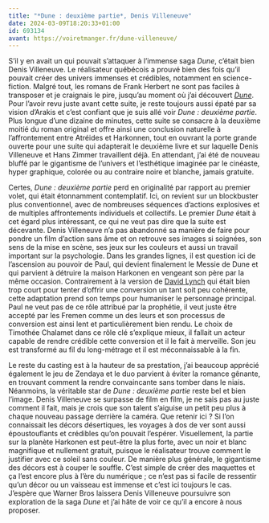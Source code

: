 ```yaml
---
title: "*Dune : deuxième partie*, Denis Villeneuve"
date: 2024-03-09T18:20:33+01:00
id: 693134 
avant: https://voiretmanger.fr/dune-villeneuve/
---
```


S’il y en avait un qui pouvait s’attaquer à l’immense saga *Dune*, c’était bien Denis Villeneuve. Le réalisateur québécois a prouvé bien des fois qu’il pouvait créer des univers immenses et crédibles, notamment en science-fiction. Malgré tout, les romans de Frank Herbert ne sont pas faciles à transposer et je craignais le pire, jusqu’au moment où j’ai découvert [*Dune*](https://voiretmanger.fr/dune-villeneuve/). Pour l’avoir revu juste avant cette suite, je reste toujours aussi épaté par sa vision d’Arakis et c’est confiant que je suis allé voir *Dune : deuxième partie*. Plus longue d’une dizaine de minutes, cette suite se consacre à la deuxième moitié du roman original et offre ainsi une conclusion naturelle à l’affrontement entre Atréides et Harkonnen, tout en ouvrant la porte grande ouverte pour une suite qui adapterait le deuxième livre et sur laquelle Denis Villeneuve et Hans Zimmer travaillent déjà. En attendant, j’ai été de nouveau bluffé par le gigantisme de l’univers et l’esthétique imaginée par le cinéaste, hyper graphique, colorée ou au contraire noire et blanche, jamais gratuite.

Certes, *Dune : deuxième partie* perd en originalité par rapport au premier volet, qui était étonnamment contemplatif. Ici, on revient sur un blockbuster plus conventionnel, avec de nombreuses séquences d’actions explosives et de multiples affrontements individuels et collectifs. Le premier *Dune* était à cet égard plus intéressant, ce qui ne veut pas dire que la suite est décevante. Denis Villeneuve n’a pas abandonné sa manière de faire pour pondre un film d’action sans âme et on retrouve ses images si soignées, son sens de la mise en scène, ses jeux sur les couleurs et aussi un travail important sur la psychologie. Dans les grandes lignes, il est question ici de l’ascension au pouvoir de Paul, qui devient finalement le Messie de Dune et qui parvient à détruire la maison Harkonen en vengeant son père par la même occasion. Contrairement à la version de [David Lynch](https://voiretmanger.fr/dune-lynch/) qui était bien trop court pour tenter d’offrir une conversion un tant soit peu cohérente, cette adaptation prend son temps pour humaniser le personnage principal. Paul ne veut pas de ce rôle attribué par la prophétie, il veut juste être accepté par les Fremen comme un des leurs et son processus de conversion est ainsi lent et particulièrement bien rendu. Le choix de Timothée Chalamet dans ce rôle clé s’explique mieux, il fallait un acteur capable de rendre crédible cette conversion et il le fait à merveille. Son jeu est transformé au fil du long-métrage et il est méconnaissable à la fin. 

Le reste du casting est à la hauteur de sa prestation, j’ai beaucoup apprécié également le jeu de Zendaya et le duo parvient à éviter la romance gênante, en trouvant comment la rendre convaincante sans tomber dans le niais. Néanmoins, la véritable star de *Dune : deuxième partie* reste bel et bien l’image. Denis Villeneuve se surpasse de film en film, je ne sais pas au juste comment il fait, mais je crois que son talent s’aiguise un petit peu plus à chaque nouveau passage derrière la caméra. Que retenir ici ? Si l’on connaissait les décors désertiques, les voyages à dos de ver sont aussi époustouflants et crédibles qu’on pouvait l’espérer. Visuellement, la partie sur la planète Harkonen est peut-être la plus forte, avec un noir et blanc magnifique et nullement gratuit, puisque le réalisateur trouve comment le justifier avec ce soleil sans couleur. De manière plus générale, le gigantisme des décors est à couper le souffle. C’est simple de créer des maquettes et ça l’est encore plus à l’ère du numérique ; ce n’est pas si facile de ressentir qu’un décor ou un vaisseau est immense et c’est ici toujours le cas. J’espère que Warner Bros laissera Denis Villeneuve poursuivre son exploration de la saga *Dune* et j’ai hâte de voir ce qu’il a encore à nous proposer. 

